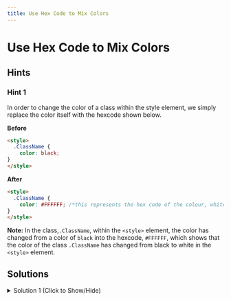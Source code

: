 ```yaml
---
title: Use Hex Code to Mix Colors
---
```

# Use Hex Code to Mix Colors

## Hints

### Hint 1
In order to change the color of a class within the style element, we simply replace the color itself with the hexcode shown below.

**Before**
```html
<style>
  .ClassName {
    color: black;
}
</style>
```

**After**
```html
<style>
  .ClassName {
    color: #FFFFFF; /*this represents the hex code of the colour, white*/
}
</style>
```

**Note:** In the class,`.ClassName`, within the `<style>` element, the color has changed from a color of `black` into the hexcode, `#FFFFFF`, which shows that the color of the class `.ClassName` has changed from black to white in the `<style>` element.

## Solutions

<details><summary>Solution 1 (Click to Show/Hide)</summary>

From the Problem above, we need to change `black` from the `color` element in the `<style>` element, into the given hex codes from the table based on the colour that the class needs. For example, the class `.red-text` clearly needs their `color` element to be changed from `black` into a red colour, where the table gives us the hex code of `#FF0000` for the colour red, which is shown below.

**Before changing `color` of class `.red-text`**
```html
<style>
  .red-text {
    color: black;
}
</style>
```

### After changing `color` of class `.red-text`
```html
<style>
.red-text {
  color: #FF0000; /* Color has changed into red when we used this hex code from the table*/
}
</style>
```

**Final Solution**
After changing `color` of other classes, the final solution reveals that we have changed the `color` element of these text classes with hex codes shown below:
```html
<style>
  .red-text {
    color: #FF0000;
  }
  .green-text {
    color: #00FF00;
  }
  .dodger-blue-text {
    color: #1E90FF;
  }
  .orange-text {
    color: #FFA500;
  }
</style>
```
</details>
